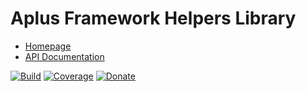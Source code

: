 # Aplus Framework Helpers Library

- [Homepage](https://aplus-framework.com/docs/helpers)
- [API Documentation](https://aplus-framework.gitlab.io/libraries/helpers/docs/)

[![Build](https://gitlab.com/aplus-framework/libraries/helpers/badges/master/pipeline.svg)](https://gitlab.com/aplus-framework/libraries/helpers/-/jobs)
[![Coverage](https://gitlab.com/aplus-framework/libraries/helpers/badges/master/coverage.svg?job=test:php)](https://aplus-framework.gitlab.io/libraries/helpers/coverage/)
[![Donate](https://img.shields.io/badge/Donate-PayPal-blue.svg)](https://www.paypal.com/cgi-bin/webscr?cmd=_s-xclick&hosted_button_id=NGBNW5PY4VSJ4)
